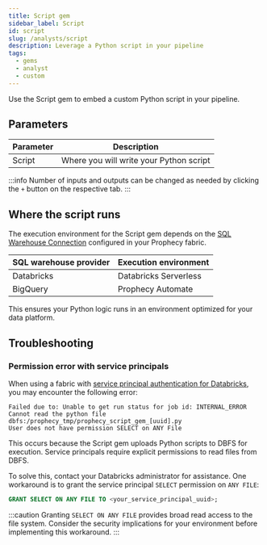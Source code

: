 ```yaml
---
title: Script gem
sidebar_label: Script
id: script
slug: /analysts/script
description: Leverage a Python script in your pipeline
tags:
  - gems
  - analyst
  - custom
---
```


Use the Script gem to embed a custom Python script in your pipeline.

## Parameters

| Parameter | Description                             |
| --------- | --------------------------------------- |
| Script    | Where you will write your Python script |

:::info
Number of inputs and outputs can be changed as needed by clicking the `+` button on the respective tab.
:::

## Where the script runs

The execution environment for the Script gem depends on the [SQL Warehouse Connection](docs/administration/fabrics/prophecy-fabrics/create-fabric.md#connections) configured in your Prophecy fabric.

| SQL warehouse provider | Execution environment |
| ---------------------- | --------------------- |
| Databricks             | Databricks Serverless |
| BigQuery               | Prophecy Automate     |

This ensures your Python logic runs in an environment optimized for your data platform.

## Troubleshooting

### Permission error with service principals

When using a fabric with [service principal authentication for Databricks](docs/administration/fabrics/prophecy-fabrics/connections/databricks.md#oauth), you may encounter the following error:

```
Failed due to: Unable to get run status for job id: INTERNAL_ERROR
Cannot read the python file dbfs:/prophecy_tmp/prophecy_script_gem_[uuid].py
User does not have permission SELECT on ANY File
```

This occurs because the Script gem uploads Python scripts to DBFS for execution. Service principals require explicit permissions to read files from DBFS.

To solve this, contact your Databricks administrator for assistance. One workaround is to grant the service principal `SELECT` permission on `ANY FILE`:

```sql
GRANT SELECT ON ANY FILE TO <your_service_principal_uuid>;
```

:::caution
Granting `SELECT ON ANY FILE` provides broad read access to the file system. Consider the security implications for your environment before implementing this workaround.
:::
